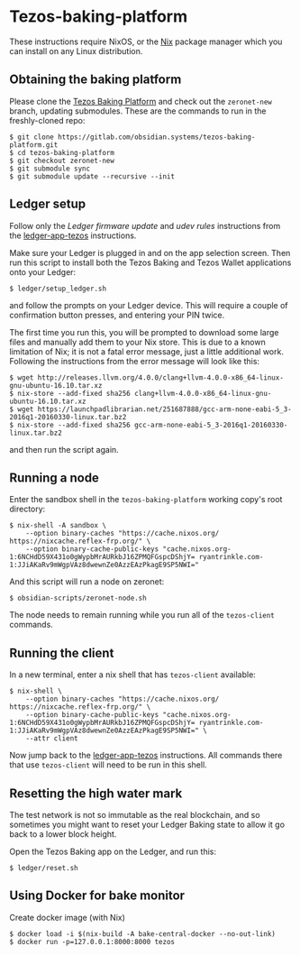 # Tezos-baking-platform

These instructions require NixOS, or the [Nix](https://nixos.org/nix/) package
manager which you can install on any Linux distribution.

## Obtaining the baking platform

Please clone the
[Tezos Baking Platform](https://gitlab.com/obsidian.systems/tezos-baking-platform) and
check out the `zeronet-new` branch, updating submodules. These are the commands to run
in the freshly-cloned repo:

```
$ git clone https://gitlab.com/obsidian.systems/tezos-baking-platform.git
$ cd tezos-baking-platform
$ git checkout zeronet-new
$ git submodule sync
$ git submodule update --recursive --init
```

## Ledger setup

Follow only the *Ledger firmware update* and *udev rules* instructions from the
[ledger-app-tezos](https://github.com/obsidiansystems/ledger-app-tezos)
instructions.

Make sure your Ledger is plugged in and on the app selection screen. Then run
this script to install both the Tezos Baking and Tezos Wallet applications onto
your Ledger:

```
$ ledger/setup_ledger.sh
```

and follow the prompts on your Ledger device. This will require a couple of
confirmation button presses, and entering your PIN twice.

The first time you run this, you will be prompted to download some large files
and manually add them to your Nix store. This is due to a known limitation of
Nix; it is not a fatal error message, just a little additional work. Following
the instructions from the error message will look like this:

```
$ wget http://releases.llvm.org/4.0.0/clang+llvm-4.0.0-x86_64-linux-gnu-ubuntu-16.10.tar.xz
$ nix-store --add-fixed sha256 clang+llvm-4.0.0-x86_64-linux-gnu-ubuntu-16.10.tar.xz
$ wget https://launchpadlibrarian.net/251687888/gcc-arm-none-eabi-5_3-2016q1-20160330-linux.tar.bz2
$ nix-store --add-fixed sha256 gcc-arm-none-eabi-5_3-2016q1-20160330-linux.tar.bz2
```

and then run the script again.

## Running a node

Enter the sandbox shell in the `tezos-baking-platform` working copy's root directory:

```
$ nix-shell -A sandbox \
    --option binary-caches "https://cache.nixos.org/ https://nixcache.reflex-frp.org/" \
    --option binary-cache-public-keys "cache.nixos.org-1:6NCHdD59X431o0gWypbMrAURkbJ16ZPMQFGspcDShjY= ryantrinkle.com-1:JJiAKaRv9mWgpVAz8dwewnZe0AzzEAzPkagE9SP5NWI="
```

And this script will run a node on zeronet:

```
$ obsidian-scripts/zeronet-node.sh
```

The node needs to remain running while you run all of the `tezos-client`
commands.

## Running the client

In a new terminal, enter a nix shell that has `tezos-client` available:

```
$ nix-shell \
    --option binary-caches "https://cache.nixos.org/ https://nixcache.reflex-frp.org/" \
    --option binary-cache-public-keys "cache.nixos.org-1:6NCHdD59X431o0gWypbMrAURkbJ16ZPMQFGspcDShjY= ryantrinkle.com-1:JJiAKaRv9mWgpVAz8dwewnZe0AzzEAzPkagE9SP5NWI=" \
    --attr client
```

Now jump back to the
[ledger-app-tezos](https://github.com/obsidiansystems/ledger-app-tezos)
instructions. All commands there that use `tezos-client` will need to be run in
this shell.

## Resetting the high water mark

The test network is not so immutable as the real blockchain, and so sometimes
you might want to reset your Ledger Baking state to allow it go back to a lower
block height.

Open the Tezos Baking app on the Ledger, and run this:

```
$ ledger/reset.sh
```

## Using Docker for bake monitor

Create docker image (with Nix)

```
$ docker load -i $(nix-build -A bake-central-docker --no-out-link)
$ docker run -p=127.0.0.1:8000:8000 tezos
```
